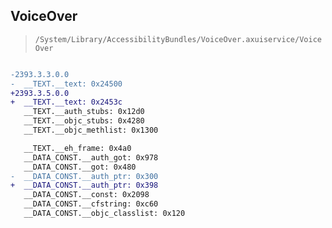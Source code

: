 ## VoiceOver

> `/System/Library/AccessibilityBundles/VoiceOver.axuiservice/VoiceOver`

```diff

-2393.3.3.0.0
-  __TEXT.__text: 0x24500
+2393.3.5.0.0
+  __TEXT.__text: 0x2453c
   __TEXT.__auth_stubs: 0x12d0
   __TEXT.__objc_stubs: 0x4280
   __TEXT.__objc_methlist: 0x1300

   __TEXT.__eh_frame: 0x4a0
   __DATA_CONST.__auth_got: 0x978
   __DATA_CONST.__got: 0x480
-  __DATA_CONST.__auth_ptr: 0x300
+  __DATA_CONST.__auth_ptr: 0x398
   __DATA_CONST.__const: 0x2098
   __DATA_CONST.__cfstring: 0xc60
   __DATA_CONST.__objc_classlist: 0x120

```
